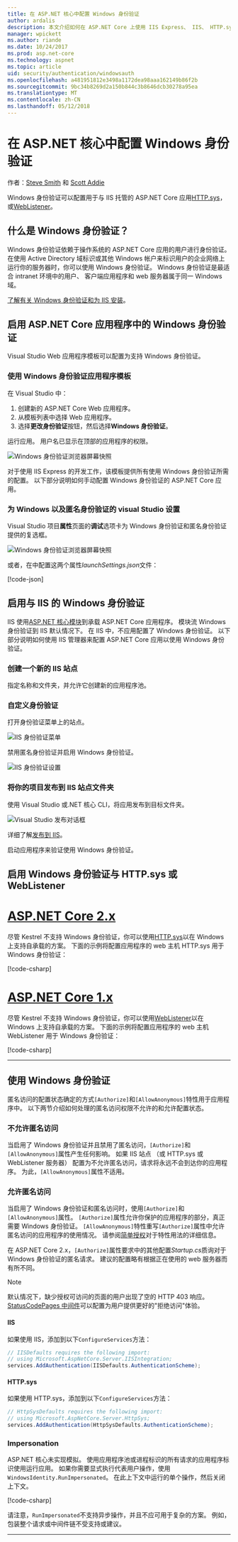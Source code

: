 ```yaml
---
title: 在 ASP.NET 核心中配置 Windows 身份验证
author: ardalis
description: 本文介绍如何在 ASP.NET Core 上使用 IIS Express、 IIS、 HTTP.sys，和 WebListener 中配置 Windows 身份验证。
manager: wpickett
ms.author: riande
ms.date: 10/24/2017
ms.prod: asp.net-core
ms.technology: aspnet
ms.topic: article
uid: security/authentication/windowsauth
ms.openlocfilehash: a481951812e3498a1172dea98aaa162149b86f2b
ms.sourcegitcommit: 9bc34b8269d2a150b844c3b8646dcb30278a95ea
ms.translationtype: MT
ms.contentlocale: zh-CN
ms.lasthandoff: 05/12/2018
---
```

# <a name="configure-windows-authentication-in-aspnet-core"></a>在 ASP.NET 核心中配置 Windows 身份验证

作者：[Steve Smith](https://ardalis.com) 和 [Scott Addie](https://twitter.com/Scott_Addie)

Windows 身份验证可以配置用于与 IIS 托管的 ASP.NET Core 应用[HTTP.sys](xref:fundamentals/servers/httpsys)，或[WebListener](xref:fundamentals/servers/weblistener)。

## <a name="what-is-windows-authentication"></a>什么是 Windows 身份验证？

Windows 身份验证依赖于操作系统的 ASP.NET Core 应用的用户进行身份验证。 在使用 Active Directory 域标识或其他 Windows 帐户来标识用户的企业网络上运行你的服务器时，你可以使用 Windows 身份验证。 Windows 身份验证是最适合 intranet 环境中的用户、 客户端应用程序和 web 服务器属于同一 Windows 域。

[了解有关 Windows 身份验证和为 IIS 安装](/iis/configuration/system.webServer/security/authentication/windowsAuthentication/)。

## <a name="enable-windows-authentication-in-an-aspnet-core-app"></a>启用 ASP.NET Core 应用程序中的 Windows 身份验证

Visual Studio Web 应用程序模板可以配置为支持 Windows 身份验证。

### <a name="use-the-windows-authentication-app-template"></a>使用 Windows 身份验证应用程序模板

在 Visual Studio 中：
1. 创建新的 ASP.NET Core Web 应用程序。 
1. 从模板列表中选择 Web 应用程序。
1. 选择**更改身份验证**按钮，然后选择**Windows 身份验证**。 

运行应用。 用户名已显示在顶部的应用程序的权限。

![Windows 身份验证浏览器屏幕快照](windowsauth/_static/browser-screenshot.png)

对于使用 IIS Express 的开发工作，该模板提供所有使用 Windows 身份验证所需的配置。 以下部分说明如何手动配置 Windows 身份验证的 ASP.NET Core 应用。

### <a name="visual-studio-settings-for-windows-and-anonymous-authentication"></a>为 Windows 以及匿名身份验证的 visual Studio 设置

Visual Studio 项目**属性**页面的**调试**选项卡为 Windows 身份验证和匿名身份验证提供的复选框。

![Windows 身份验证浏览器屏幕快照](windowsauth/_static/vs-auth-property-menu.png)

或者，在中配置这两个属性*launchSettings.json*文件：

[!code-json[](windowsauth/sample/launchSettings.json?highlight=3-4)]

## <a name="enable-windows-authentication-with-iis"></a>启用与 IIS 的 Windows 身份验证

IIS 使用[ASP.NET 核心模块](xref:fundamentals/servers/aspnet-core-module)到承载 ASP.NET Core 应用程序。 模块流 Windows 身份验证到 IIS 默认情况下。 在 IIS 中，不应用配置了 Windows 身份验证。 以下部分说明如何使用 IIS 管理器来配置 ASP.NET Core 应用以使用 Windows 身份验证。

### <a name="create-a-new-iis-site"></a>创建一个新的 IIS 站点

指定名称和文件夹，并允许它创建新的应用程序池。

### <a name="customize-authentication"></a>自定义身份验证

打开身份验证菜单上的站点。

![IIS 身份验证菜单](windowsauth/_static/iis-authentication-menu.png)

禁用匿名身份验证并启用 Windows 身份验证。

![IIS 身份验证设置](windowsauth/_static/iis-auth-settings.png)

### <a name="publish-your-project-to-the-iis-site-folder"></a>将你的项目发布到 IIS 站点文件夹

使用 Visual Studio 或.NET 核心 CLI，将应用发布到目标文件夹。

![Visual Studio 发布对话框](windowsauth/_static/vs-publish-app.png)

详细了解[发布到 IIS](xref:host-and-deploy/iis/index)。

启动应用程序来验证使用 Windows 身份验证。

## <a name="enable-windows-authentication-with-httpsys-or-weblistener"></a>启用 Windows 身份验证与 HTTP.sys 或 WebListener

# <a name="aspnet-core-2xtabaspnetcore2x"></a>[ASP.NET Core 2.x](#tab/aspnetcore2x/)

尽管 Kestrel 不支持 Windows 身份验证，你可以使用[HTTP.sys](xref:fundamentals/servers/httpsys)以在 Windows 上支持自承载的方案。 下面的示例将配置应用程序的 web 主机 HTTP.sys 用于 Windows 身份验证：

[!code-csharp[](windowsauth/sample/Program2x.cs?highlight=9-14)]

# <a name="aspnet-core-1xtabaspnetcore1x"></a>[ASP.NET Core 1.x](#tab/aspnetcore1x/)

尽管 Kestrel 不支持 Windows 身份验证，你可以使用[WebListener](xref:fundamentals/servers/weblistener)以在 Windows 上支持自承载的方案。 下面的示例将配置应用程序的 web 主机 WebListener 用于 Windows 身份验证：

[!code-csharp[](windowsauth/sample/Program1x.cs?highlight=6-11)]

---

## <a name="work-with-windows-authentication"></a>使用 Windows 身份验证

匿名访问的配置状态确定的方式`[Authorize]`和`[AllowAnonymous]`特性用于应用程序中。 以下两节介绍如何处理的匿名访问权限不允许的和允许配置状态。

### <a name="disallow-anonymous-access"></a>不允许匿名访问

当启用了 Windows 身份验证并且禁用了匿名访问，`[Authorize]`和`[AllowAnonymous]`属性产生任何影响。 如果 IIS 站点 （或 HTTP.sys 或 WebListener 服务器） 配置为不允许匿名访问，请求将永远不会到达你的应用程序。 为此，`[AllowAnonymous]`属性不适用。

### <a name="allow-anonymous-access"></a>允许匿名访问

当启用了 Windows 身份验证和匿名访问时，使用`[Authorize]`和`[AllowAnonymous]`属性。 `[Authorize]`属性允许你保护的应用程序的部分，真正需要 Windows 身份验证。 `[AllowAnonymous]`特性重写`[Authorize]`属性中允许匿名访问的应用程序的使用情况。 请参阅[简单授权](xref:security/authorization/simple)对于特性用法的详细信息。

在 ASP.NET Core 2.x，`[Authorize]`属性要求中的其他配置*Startup.cs*质询对于 Windows 身份验证的匿名请求。 建议的配置略有根据正在使用的 web 服务器而有所不同。

> [!NOTE]
> 默认情况下，缺少授权可访问的页面的用户出现了空的 HTTP 403 响应。 [StatusCodePages 中间件](xref:fundamentals/error-handling#configuring-status-code-pages)可以配置为用户提供更好的"拒绝访问"体验。

#### <a name="iis"></a>IIS

如果使用 IIS，添加到以下`ConfigureServices`方法： 

```csharp
// IISDefaults requires the following import:
// using Microsoft.AspNetCore.Server.IISIntegration;
services.AddAuthentication(IISDefaults.AuthenticationScheme);
```

#### <a name="httpsys"></a>HTTP.sys

如果使用 HTTP.sys，添加到以下`ConfigureServices`方法：

```csharp
// HttpSysDefaults requires the following import:
// using Microsoft.AspNetCore.Server.HttpSys;
services.AddAuthentication(HttpSysDefaults.AuthenticationScheme);
```

### <a name="impersonation"></a>Impersonation

ASP.NET 核心未实现模拟。 使用应用程序池或进程标识的所有请求的应用程序标识使用运行应用。 如果你需要显式执行代表用户操作，使用`WindowsIdentity.RunImpersonated`。 在此上下文中运行的单个操作，然后关闭上下文。

[!code-csharp[](windowsauth/sample/Startup.cs?name=snippet_Impersonate&highlight=10-18)]

请注意，`RunImpersonated`不支持异步操作，并且不应可用于复杂的方案。 例如，包装整个请求或中间件链不受支持或建议。

---
